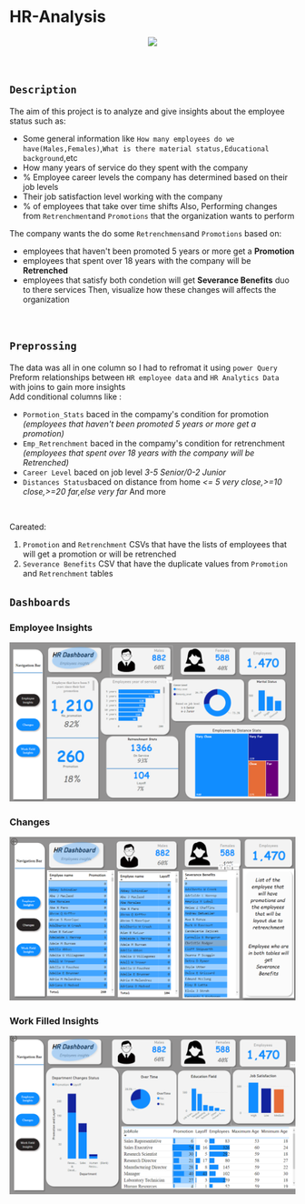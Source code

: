 # HR-Analysis
<p align="center">
  <img src="https://netchex.com/wp-content/uploads/2022/12/HR-Analytics-768x512.png" />
  </p>
</br>

## `Description`

The aim of this project is to analyze and give insights about the employee status such as:
- Some general information like `How many employees do we have(Males,Females)`,`What is there material status,Educational background`,etc
- How many years of service do they spent with the company
- % Employee career levels the company has determined based on their job levels
- Their job satisfaction level working with the company
- % of employees that take over time shifts
Also, Performing changes from `Retrenchment`and `Promotions` that the organization wants to perform 


The company wants the do some `Retrenchmens`and `Promotions` based on:
</br>
- employees that haven't been promoted 5 years or more get a **Promotion**
- employees that spent over 18 years with the company will be **Retrenched** 
- employees that satisfy both condetion will get **Severance Benefits** duo to there services 
Then, visualize how these changes will affects the organization 
<br>

## `Preprossing`
The data was all in one column so I had to refromat it using `power Query`
<br>
Preform relationships between `HR employee data` and `HR Analytics Data` with joins to gain more insights
<br> 
Add conditional columns like :
- `Pormotion_Stats` baced in the compamy's condition for promotion *(employees that haven't been promoted 5 years or more get a promotion)*
- `Emp_Retrenchment` baced in the compamy's condition for retrenchment *(employees that spent over 18 years with the company will be Retrenched)*
- `Career Level` baced on job level *3-5 Senior/0-2 Junior*
- `Distances Status`baced on distance from home  *<= 5 very close,>=10 close,>=20 far,else very far*
And more

<br>

Careated:
1. `Promotion` and `Retrenchment` CSVs that have the lists of employees that will get a promotion or will be retrenched
2. `Severance Benefits` CSV that have the duplicate values from `Promotion` and `Retrenchment` tables

## `Dashboards`
### Employee Insights
<p align="center">
  <img src="https://github.com/Abdelrhman-Sadek/HR-Analysis/blob/main/pics/Emp_insights.png" />
  </p>
  
### Changes
<p align="center">
  <img src="https://github.com/Abdelrhman-Sadek/HR-Analysis/blob/main/pics/Changes.png" />
  </p>
  
### Work Filled Insights
<p align="center">
  <img src="https://github.com/Abdelrhman-Sadek/HR-Analysis/blob/main/pics/Dep_insights.png" />
  </p>
